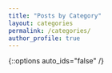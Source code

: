 ```yaml
---
title: "Posts by Category"
layout: categories
permalink: /categories/
author_profile: true
---
```

{::options auto_ids="false" /}